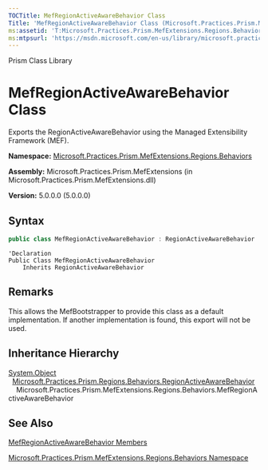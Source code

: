 ```yaml
---
TOCTitle: MefRegionActiveAwareBehavior Class
Title: 'MefRegionActiveAwareBehavior Class (Microsoft.Practices.Prism.MefExtensions.Regions.Behaviors)'
ms:assetid: 'T:Microsoft.Practices.Prism.MefExtensions.Regions.Behaviors.MefRegionActiveAwareBehavior'
ms:mtpsurl: 'https://msdn.microsoft.com/en-us/library/microsoft.practices.prism.mefextensions.regions.behaviors.mefregionactiveawarebehavior(v=pandp.50)'
---
```


Prism Class Library

# MefRegionActiveAwareBehavior Class

Exports the RegionActiveAwareBehavior using the Managed Extensibility Framework (MEF).

**Namespace:** [Microsoft.Practices.Prism.MefExtensions.Regions.Behaviors](https://msdn.microsoft.com/en-us/library/microsoft.practices.prism.mefextensions.regions.behaviors(v=pandp.50))

**Assembly:** Microsoft.Practices.Prism.MefExtensions (in Microsoft.Practices.Prism.MefExtensions.dll)

**Version:** 5.0.0.0 (5.0.0.0)

## Syntax

```C#
public class MefRegionActiveAwareBehavior : RegionActiveAwareBehavior
```

```VB
'Declaration
Public Class MefRegionActiveAwareBehavior
	Inherits RegionActiveAwareBehavior
```

## Remarks

This allows the MefBootstrapper to provide this class as a default implementation. If another implementation is found, this export will not be used.

## Inheritance Hierarchy

[System.Object](http://msdn.microsoft.com/en-us/library/e5kfa45b)<br/>
  [Microsoft.Practices.Prism.Regions.Behaviors.RegionActiveAwareBehavior](https://msdn.microsoft.com/en-us/library/microsoft.practices.prism.regions.behaviors.regionactiveawarebehavior(v=pandp.50))
    Microsoft.Practices.Prism.MefExtensions.Regions.Behaviors.MefRegionActiveAwareBehavior

## See Also

[MefRegionActiveAwareBehavior Members](https://msdn.microsoft.com/en-us/library/microsoft.practices.prism.mefextensions.regions.behaviors.mefregionactiveawarebehavior_members(v=pandp.50))

[Microsoft.Practices.Prism.MefExtensions.Regions.Behaviors Namespace](https://msdn.microsoft.com/en-us/library/microsoft.practices.prism.mefextensions.regions.behaviors(v=pandp.50))
